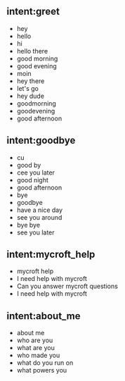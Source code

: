 ## intent:greet
- hey
- hello
- hi
- hello there
- good morning
- good evening
- moin
- hey there
- let's go
- hey dude
- goodmorning
- goodevening
- good afternoon

## intent:goodbye
- cu
- good by
- cee you later
- good night
- good afternoon
- bye
- goodbye
- have a nice day
- see you around
- bye bye
- see you later

## intent:mycroft_help
- mycroft help
- I need help with mycroft
- Can you answer mycroft questions
- I need help with mycroft

## intent:about_me
- about me
- who are you
- what are you
- who made you
- what do you run on
- what powers you
